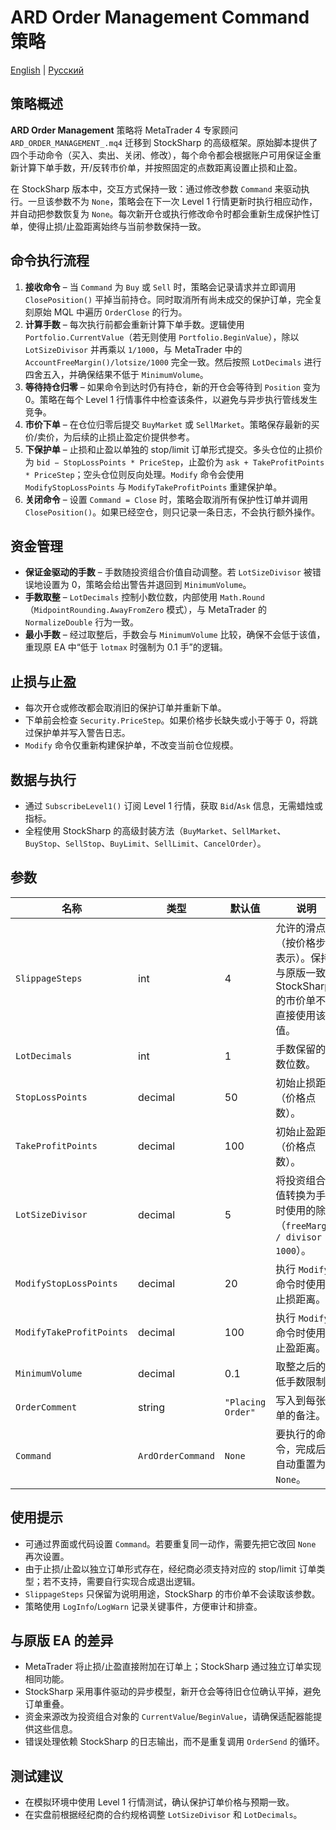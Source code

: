 # ARD Order Management Command 策略
[English](README.md) | [Русский](README_ru.md)

## 策略概述
**ARD Order Management** 策略将 MetaTrader 4 专家顾问 `ARD_ORDER_MANAGEMENT_.mq4` 迁移到 StockSharp 的高级框架。原始脚本提供了四个手动命令（买入、卖出、关闭、修改），每个命令都会根据账户可用保证金重新计算下单手数，开/反转市价单，并按照固定的点数距离设置止损和止盈。

在 StockSharp 版本中，交互方式保持一致：通过修改参数 `Command` 来驱动执行。一旦该参数不为 `None`，策略会在下一次 Level 1 行情更新时执行相应动作，并自动把参数恢复为 `None`。每次新开仓或执行修改命令时都会重新生成保护性订单，使得止损/止盈距离始终与当前参数保持一致。

## 命令执行流程
1. **接收命令** – 当 `Command` 为 `Buy` 或 `Sell` 时，策略会记录请求并立即调用 `ClosePosition()` 平掉当前持仓。同时取消所有尚未成交的保护订单，完全复刻原始 MQL 中遍历 `OrderClose` 的行为。
2. **计算手数** – 每次执行前都会重新计算下单手数。逻辑使用 `Portfolio.CurrentValue`（若无则使用 `Portfolio.BeginValue`），除以 `LotSizeDivisor` 并再乘以 `1/1000`，与 MetaTrader 中的 `AccountFreeMargin()/lotsize/1000` 完全一致。然后按照 `LotDecimals` 进行四舍五入，并确保结果不低于 `MinimumVolume`。
3. **等待持仓归零** – 如果命令到达时仍有持仓，新的开仓会等待到 `Position` 变为 0。策略在每个 Level 1 行情事件中检查该条件，以避免与异步执行管线发生竞争。
4. **市价下单** – 在仓位归零后提交 `BuyMarket` 或 `SellMarket`。策略保存最新的买价/卖价，为后续的止损止盈定价提供参考。
5. **下保护单** – 止损和止盈以单独的 stop/limit 订单形式提交。多头仓位的止损价为 `bid − StopLossPoints * PriceStep`，止盈价为 `ask + TakeProfitPoints * PriceStep`；空头仓位则反向处理。`Modify` 命令会使用 `ModifyStopLossPoints` 与 `ModifyTakeProfitPoints` 重建保护单。
6. **关闭命令** – 设置 `Command = Close` 时，策略会取消所有保护性订单并调用 `ClosePosition()`。如果已经空仓，则只记录一条日志，不会执行额外操作。

## 资金管理
- **保证金驱动的手数** – 手数随投资组合价值自动调整。若 `LotSizeDivisor` 被错误地设置为 0，策略会给出警告并退回到 `MinimumVolume`。
- **手数取整** – `LotDecimals` 控制小数位数，内部使用 `Math.Round`（`MidpointRounding.AwayFromZero` 模式），与 MetaTrader 的 `NormalizeDouble` 行为一致。
- **最小手数** – 经过取整后，手数会与 `MinimumVolume` 比较，确保不会低于该值，重现原 EA 中“低于 `lotmax` 时强制为 0.1 手”的逻辑。

## 止损与止盈
- 每次开仓或修改都会取消旧的保护订单并重新下单。
- 下单前会检查 `Security.PriceStep`。如果价格步长缺失或小于等于 0，将跳过保护单并写入警告日志。
- `Modify` 命令仅重新构建保护单，不改变当前仓位规模。

## 数据与执行
- 通过 `SubscribeLevel1()` 订阅 Level 1 行情，获取 `Bid`/`Ask` 信息，无需蜡烛或指标。
- 全程使用 StockSharp 的高级封装方法（`BuyMarket`、`SellMarket`、`BuyStop`、`SellStop`、`BuyLimit`、`SellLimit`、`CancelOrder`）。

## 参数
| 名称 | 类型 | 默认值 | 说明 |
| --- | --- | --- | --- |
| `SlippageSteps` | int | 4 | 允许的滑点（按价格步数表示）。保持与原版一致，StockSharp 的市价单不会直接使用该值。 |
| `LotDecimals` | int | 1 | 手数保留的小数位数。 |
| `StopLossPoints` | decimal | 50 | 初始止损距离（价格点数）。 |
| `TakeProfitPoints` | decimal | 100 | 初始止盈距离（价格点数）。 |
| `LotSizeDivisor` | decimal | 5 | 将投资组合价值转换为手数时使用的除数（`freeMargin / divisor / 1000`）。 |
| `ModifyStopLossPoints` | decimal | 20 | 执行 `Modify` 命令时使用的止损距离。 |
| `ModifyTakeProfitPoints` | decimal | 100 | 执行 `Modify` 命令时使用的止盈距离。 |
| `MinimumVolume` | decimal | 0.1 | 取整之后的最低手数限制。 |
| `OrderComment` | string | `"Placing Order"` | 写入到每张订单的备注。 |
| `Command` | `ArdOrderCommand` | `None` | 要执行的命令，完成后会自动重置为 `None`。 |

## 使用提示
- 可通过界面或代码设置 `Command`。若要重复同一动作，需要先把它改回 `None` 再次设置。
- 由于止损/止盈以独立订单形式存在，经纪商必须支持对应的 stop/limit 订单类型；若不支持，需要自行实现合成退出逻辑。
- `SlippageSteps` 只保留为说明用途，StockSharp 的市价单不会读取该参数。
- 策略使用 `LogInfo`/`LogWarn` 记录关键事件，方便审计和排查。

## 与原版 EA 的差异
- MetaTrader 将止损/止盈直接附加在订单上；StockSharp 通过独立订单实现相同功能。
- StockSharp 采用事件驱动的异步模型，新开仓会等待旧仓位确认平掉，避免订单重叠。
- 资金来源改为投资组合对象的 `CurrentValue`/`BeginValue`，请确保适配器能提供这些信息。
- 错误处理依赖 StockSharp 的日志输出，而不是重复调用 `OrderSend` 的循环。

## 测试建议
- 在模拟环境中使用 Level 1 行情测试，确认保护订单价格与预期一致。
- 在实盘前根据经纪商的合约规格调整 `LotSizeDivisor` 和 `LotDecimals`。
